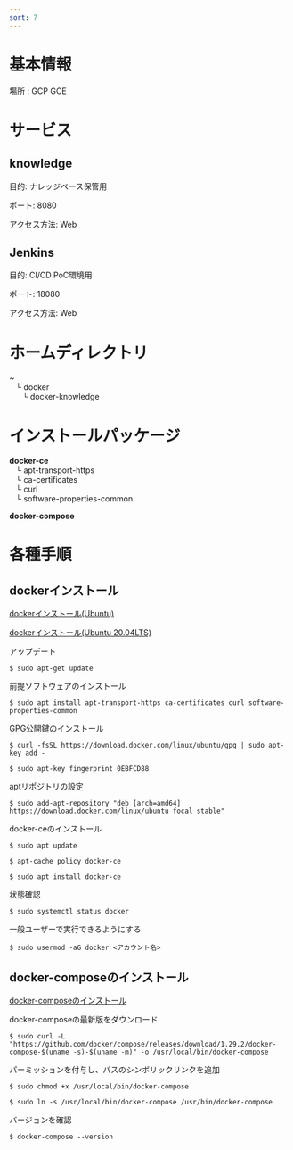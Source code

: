 ```yaml
---
sort: 7
---
```

# 基本情報
場所 : GCP GCE

# サービス
## knowledge
目的: ナレッジベース保管用

ポート: 8080

アクセス方法: Web

## Jenkins
目的: CI/CD PoC環境用

ポート: 18080

アクセス方法: Web

# ホームディレクトリ
~
<br>
&nbsp;&nbsp;&nbsp;└ docker
<br>
&nbsp;&nbsp;&nbsp;&nbsp;&nbsp;&nbsp;└ docker-knowledge

# インストールパッケージ
**docker-ce**
<br>
&nbsp;&nbsp;&nbsp;└ apt-transport-https
<br>
&nbsp;&nbsp;&nbsp;└ ca-certificates 
<br>
&nbsp;&nbsp;&nbsp;└ curl
<br>
&nbsp;&nbsp;&nbsp;└ software-properties-common

**docker-compose**

# 各種手順

## dockerインストール

[dockerインストール(Ubuntu)](https://qiita.com/tkyonezu/items/0f6da57eb2d823d2611d)

[dockerインストール(Ubuntu 20.04LTS)](https://qiita.com/nanbuwks/items/0ba1d13b3cd27e5c6426)

アップデート

`$ sudo apt-get update`

前提ソフトウェアのインストール

`$ sudo apt install apt-transport-https ca-certificates curl software-properties-common`

GPG公開鍵のインストール

`$ curl -fsSL https://download.docker.com/linux/ubuntu/gpg | sudo apt-key add -`

`$ sudo apt-key fingerprint 0EBFCD88`

aptリポジトリの設定

`$ sudo add-apt-repository "deb [arch=amd64] https://download.docker.com/linux/ubuntu focal stable"`

docker-ceのインストール

`$ sudo apt update`

`$ apt-cache policy docker-ce`

`$ sudo apt install docker-ce`

状態確認

`$ sudo systemctl status docker`

一般ユーザーで実行できるようにする

`$ sudo usermod -aG docker <アカウント名>`

## docker-composeのインストール
[docker-composeのインストール](https://docs.docker.com/compose/install/)

docker-composeの最新版をダウンロード

`$ sudo curl -L "https://github.com/docker/compose/releases/download/1.29.2/docker-compose-$(uname -s)-$(uname -m)" -o /usr/local/bin/docker-compose`

パーミッションを付与し、パスのシンボリックリンクを追加

`$ sudo chmod +x /usr/local/bin/docker-compose`

`$ sudo ln -s /usr/local/bin/docker-compose /usr/bin/docker-compose`

バージョンを確認

`$ docker-compose --version`
